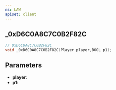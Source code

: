 ```yaml
---
ns: LAW
apiset: client
---
```

## _0xD6C0A8C7C0B2F82C

```c
// 0xD6C0A8C7C0B2F82C
void _0xD6C0A8C7C0B2F82C(Player player,BOOL p1);
```


## Parameters
* **player**:
* **p1**:
